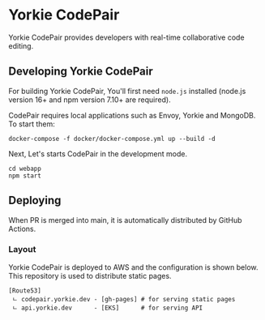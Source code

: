 # Yorkie CodePair

Yorkie CodePair provides developers with real-time collaborative code editing.

## Developing Yorkie CodePair
For building Yorkie CodePair, You'll first need `node.js` installed (node.js version 16+ and npm version 7.10+ are required).

CodePair requires local applications such as Envoy, Yorkie and MongoDB. To start them:

```
docker-compose -f docker/docker-compose.yml up --build -d
```

Next, Let's starts CodePair in the development mode.

```
cd webapp
npm start
```

## Deploying

When PR is merged into main, it is automatically distributed by GitHub Actions.

### Layout

Yorkie CodePair is deployed to AWS and the configuration is shown below. This repository is used to distribute static pages.

```
[Route53]
 ㄴ codepair.yorkie.dev - [gh-pages] # for serving static pages
 ㄴ api.yorkie.dev      - [EKS]      # for serving API
```

